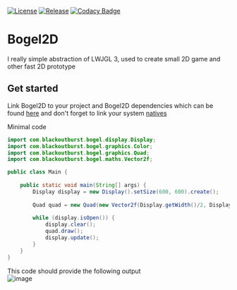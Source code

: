 [![License](https://img.shields.io/github/license/Blackoutburst/Bogel2D.svg)](LICENSE)
[![Release](https://img.shields.io/github/release/Blackoutburst/Bogel2D.svg)](https://github.com/Blackoutburst/Bogel2D/releases)
[![Codacy Badge](https://app.codacy.com/project/badge/Grade/37239b44052b4e448a2e75de9b3684f4)](https://www.codacy.com/gh/Blackoutburst/Bogel2D/dashboard?utm_source=github.com&amp;utm_medium=referral&amp;utm_content=Blackoutburst/Bogel2D&amp;utm_campaign=Badge_Grade)

# Bogel2D
I really simple abstraction of LWJGL 3, used to create small 2D game and other fast 2D prototype

## Get started
Link Bogel2D to your project and Bogel2D dependencies which can be found [here](libs/) and don't forget to link your system [natives](natives/)

Minimal code
```java
import com.blackoutburst.bogel.display.Display;
import com.blackoutburst.bogel.graphics.Color;
import com.blackoutburst.bogel.graphics.Quad;
import com.blackoutburst.bogel.maths.Vector2f;

public class Main {
    
    public static void main(String[] args) {
        Display display = new Display().setSize(600, 600).create();
        
        Quad quad = new Quad(new Vector2f(Display.getWidth()/2, Display.getHeight()/2), new Vector2f(400, 400), Color.ORANGE);
        
        while (display.isOpen()) {
            display.clear();
            quad.draw();
            display.update();
        }
    }
}
```
This code should provide the following output\
![image](https://user-images.githubusercontent.com/30992311/143481297-0791b9e1-b9f4-4132-ac2b-893b588f414c.png)

